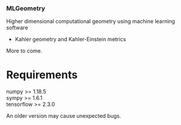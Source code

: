 ### MLGeometry

Higher dimensional computational geometry using machine learning software 

- Kahler geometry and Kahler-Einstein metrics

More to come.

# Requirements

numpy >= 1.18.5 \
sympy >= 1.6.1   \
tensorflow >= 2.3.0

An older version may cause unexpected bugs.
